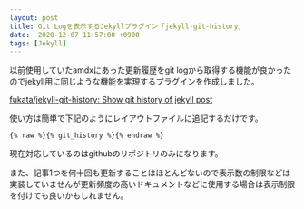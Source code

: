 ```yaml
---
layout: post
title: Git Logを表示するJekyllプラグイン「jekyll-git-history」
date:  2020-12-07 11:57:00 +0900
tags: [Jekyll]
---
```


以前使用していたamdxにあった更新履歴をgit logから取得する機能が良かったのでjekyll用に同じような機能を実現するプラグインを作成しました。

[fukata/jekyll-git-history: Show git history of jekyll post](https://github.com/fukata/jekyll-git-history)

使い方は簡単で下記のようにレイアウトファイルに追記するだけです。

```
{% raw %}{% git_history %}{% endraw %}
```

現在対応しているのはgithubのリポジトリのみになります。

また、記事1つを何十回も更新することはほとんどないので表示数の制限などは実装していませんが更新頻度の高いドキュメントなどに使用する場合は表示制限を付けても良いかもしれません。